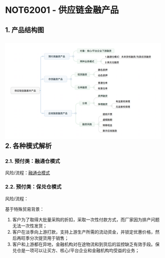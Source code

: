 # NOT62001 - 供应链金融产品

## 1. 产品结构图

## ![](/assets/62001/001.png)2. 各种模式解析

### 2.1. 预付类：融通仓模式

风险/流程：[融通仓模式](/reference/nodes/62supply-chain-finance/not62001-gong-ying-lian-jin-rong-chan-pin/rong-tong-cang-mo-shi.md)

### 2.2. 预付类：保兑仓模式

风险/流程：

基于特殊贸易背景：

1. 客户为了取得大批量采购的折扣，采取一次性付款方式，而厂家因为排产问题无法一次性发货；
2. 客户在淡季向上游打款，支持上游生产所需的流动资金，并锁定优惠价格，然后再旺季分次提货用于销售；
3. 客户和上游都在异地，金融机构对在途物流和到货后的监控缺乏有效手段。保兑仓是一项可以让买方、核心/平台企业和金融机构均受益的业务；



